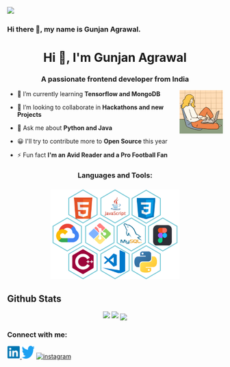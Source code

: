 ![](https://raw.githubusercontent.com/halfrost/halfrost/master/icons/header_.png)

### Hi there 👋, my name is Gunjan Agrawal.

<h1 align="center">Hi 👋, I'm Gunjan Agrawal</h1>
<h3 align="center">A passionate frontend developer from India</h3>

<img width="20%" align="right" alt="Github Image" src="https://github.com/gunjan1622/gunjan1622/blob/main/assets/2.gif" />

- 🌱 I’m currently learning **Tensorflow and MongoDB**

- 👯 I’m looking to collaborate in **Hackathons and new Projects**

- 💬 Ask me about **Python and Java**

- 😀 I'll try to contribute more to **Open Source** this year

- ⚡ Fun fact **I'm an Avid Reader and a Pro Football Fan**


<p align="left">
</p>


<h3 align="center">Languages and Tools:</h3>
<h3 align="center">
<img width="60%" align="centre" alt="Github Image" src="https://github.com/gunjan1622/gunjan1622/blob/main/assets/Group%201.svg" />
</h3>




## Github Stats
<p align="center">
  <img width="48%" src="https://github-readme-stats.vercel.app/api?username=Gunjan1622&show_icons=true&theme=tokyonight" />
  <img width="48%" src="https://github-readme-streak-stats.herokuapp.com/?user=Gunjan1622&theme=tokyonight" />
  <img src="https://github-readme-stats.vercel.app/api/top-langs/?username=Gunjan1622&theme=tokyonight" align="center" />
</p>

<h3 align="left">Connect with me:</h3>
<p align="left">
<a href="https://www.linkedin.com/in/gunjanagrawal1622/" target="_blank" rel="noreferrer"><img src="https://github.com/devicons/devicon/blob/master/icons/linkedin/linkedin-original.svg" alt="Linkedin" width="30" height="30"/> 
<a href="https://twitter.com/Gunjan1622" target="_blank" rel="noreferrer"><img src="https://github.com/devicons/devicon/blob/master/icons/twitter/twitter-original.svg" alt="twitter" width="30" height="30"/></a>
<a href="https://www.instagram.com/gunjan1622/" target="_blank" rel="noreferrer"><img src="https://image.flaticon.com/icons/png/512/1057/1057248.png" alt="instagram" width="30" height="30"/></a>
</p>

